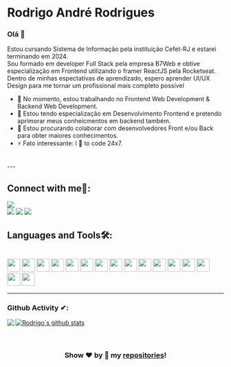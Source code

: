 # Rodrigo André Rodrigues

### Olá 👊
Estou cursando Sistema de Informação pela instituição Cefet-RJ e estarei terminando em 2024.<br/>
Sou formado em developer Full Stack pela empresa B7Web e obtive especialização em Frontend utilizando o framer ReactJS pela Rocketseat.<br/>
Dentro de minhas espectativas de aprendizado, espero aprender UI/UX Design para me tornar um profissional mais completo possível

- 🔭  No momento, estou trabalhando no Frontend Web Development & Backend Web Development.
- 🌱 Estou tendo especialização em Desenvolvimento Frontend e pretendo aprimorar meus conheicmentos em backend também.
- 👯 Estou procurando colaborar com desenvolvedores Front e/ou Back para obter maiores conhecimentos.
- ⚡ Fato interessante: I 💖 to code 24x7.

<br/>
---


## Connect with me🤝: 
 
[<img src="https://img.shields.io/badge/GitHub-100000?style=for-the-badge&logo=github&logoColor=white" />](https://github.com/Rodrigo-A-Rodrigues)  
[<img src="https://img.shields.io/badge/LinkedIn-0077B5?style=for-the-badge&logo=linkedin&logoColor=white" />](https://www.linkedin.com/in/rodrigo-rodrigues-93239a175/) 
[<img src="https://img.shields.io/badge/Instagram-E4405F?style=for-the-badge&logo=instagram&logoColor=white" />](https://www.instagram.com/rodrigo.easyweb/) 
[<img src="https://img.shields.io/badge/Facebook-1877F2?style=for-the-badge&logo=facebook&logoColor=white" />](https://www.facebook.com/easyweb.rodrigo)
<br/>




## Languages and Tools🛠:
<br/>
<code><img height="30" src="https://img.shields.io/badge/HTML5-E34F26?style=for-the-badge&logo=html5&logoColor=white"></code>
<code><img height="30" src="https://img.shields.io/badge/CSS3-1572B6?style=for-the-badge&logo=css3&logoColor=white"></code>
<code><img height="30" src="https://img.shields.io/badge/JavaScript-F7DF1E?style=for-the-badge&logo=javascript&logoColor=black"></code>
<code><img height="30" src="https://img.shields.io/badge/TypeScript-007ACC?style=for-the-badge&logo=typescript&logoColor=white"></code>
<code><img height="30" src="https://img.shields.io/badge/MongoDB-4EA94B?style=for-the-badge&logo=mongodb&logoColor=white"></code> 
<code><img height="30" src="https://img.shields.io/badge/Node.js-43853D?style=for-the-badge&logo=node-dot-js&logoColor=white"></code>
<code><img height="30" src="https://img.shields.io/badge/React-20232A?style=for-the-badge&logo=react&logoColor=61DAFB"></code>
<code><img height="30" src="https://img.shields.io/badge/Vue.js-35495E?style=for-the-badge&logo=vue-dot-js&logoColor=4FC08D"></code>
<code><img height="30" src="https://img.shields.io/badge/Tailwind_CSS-38B2AC?style=for-the-badge&logo=tailwind-css&logoColor=white"></code>
<code><img height="30" src="https://img.shields.io/badge/Chakra--UI-319795?style=for-the-badge&logo=chakra-ui&logoColor=white"></code>
<code><img height="30" src="https://img.shields.io/badge/Docker-2CA5E0?style=for-the-badge&logo=docker&logoColor=white"></code>
<code><img height="30" src="https://img.shields.io/badge/next.js-000000?style=for-the-badge&logo=next-dot-js&logoColor=white"></code>
<code><img height="30" src="https://img.shields.io/badge/Git-F05032?style=for-the-badge&logo=git&logoColor=white"></code>
<code><img height="30" src="https://img.shields.io/badge/Heroku-430098?style=for-the-badge&logo=heroku&logoColor=white"></code>
<code><img height="30" src="https://banner2.cleanpng.com/20181122/krs/kisspng-java-programming-language-selenium-computer-softwa-july-2-16-halab-4-dev-5bf78387a7bb41.028192901542947719687.jpg"></code>
<code><img height="30" src="https://upload.wikimedia.org/wikipedia/commons/thumb/9/9a/Visual_Studio_Code_1.35_icon.svg/1024px-Visual_Studio_Code_1.35_icon.svg.png"></code>

---

### Github Activity ✔:

<a href="https://github.com/Rodrigo-A-Rodrigues">
  <img align="left" src="https://github-readme-stats.vercel.app/api/top-langs/?username=Rodrigo-A-Rodrigues&theme=tokyonight" />
</a>

<a href="https://github.com/Rodrigo-A-Rodrigues">
 <img align="center" src="https://github-readme-stats.vercel.app/api?username=Rodrigo-A-Rodrigues&show_icons=true&theme=tokyonight&line_height=27" alt="Rodrigo`s github stats"/>
</a>

<br/>
<br/>
<br/>

<div align="center">
  

### Show ❤️ by 🌟 my [repositories](https://github.com/Rodrigo-A-Rodrigues?tab=repositories)!

</div>
